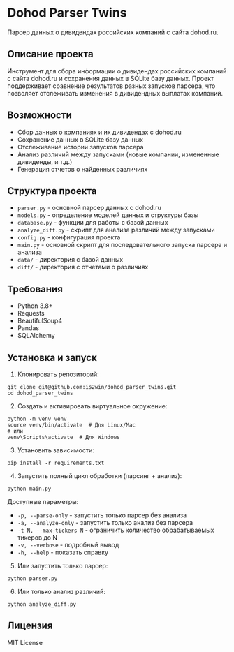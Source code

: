# Dohod Parser Twins

Парсер данных о дивидендах российских компаний с сайта dohod.ru.

## Описание проекта

Инструмент для сбора информации о дивидендах российских компаний с сайта dohod.ru и сохранения данных в SQLite базу данных. 
Проект поддерживает сравнение результатов разных запусков парсера, что позволяет отслеживать изменения в дивидендных выплатах компаний.

## Возможности

- Сбор данных о компаниях и их дивидендах с dohod.ru
- Сохранение данных в SQLite базу данных
- Отслеживание истории запусков парсера
- Анализ различий между запусками (новые компании, измененные дивиденды, и т.д.)
- Генерация отчетов о найденных различиях

## Структура проекта

- `parser.py` - основной парсер данных с dohod.ru
- `models.py` - определение моделей данных и структуры базы
- `database.py` - функции для работы с базой данных
- `analyze_diff.py` - скрипт для анализа различий между запусками
- `config.py` - конфигурация проекта
- `main.py` - основной скрипт для последовательного запуска парсера и анализа
- `data/` - директория с базой данных
- `diff/` - директория с отчетами о различиях

## Требования

- Python 3.8+
- Requests
- BeautifulSoup4
- Pandas
- SQLAlchemy

## Установка и запуск

1. Клонировать репозиторий:
```
git clone git@github.com:is2win/dohod_parser_twins.git
cd dohod_parser_twins
```

2. Создать и активировать виртуальное окружение:
```
python -m venv venv
source venv/bin/activate  # Для Linux/Mac
# или
venv\Scripts\activate  # Для Windows
```

3. Установить зависимости:
```
pip install -r requirements.txt
```

4. Запустить полный цикл обработки (парсинг + анализ):
```
python main.py
```

   Доступные параметры:
   - `-p, --parse-only` - запустить только парсер без анализа
   - `-a, --analyze-only` - запустить только анализ без парсера
   - `-t N, --max-tickers N` - ограничить количество обрабатываемых тикеров до N
   - `-v, --verbose` - подробный вывод
   - `-h, --help` - показать справку

5. Или запустить только парсер:
```
python parser.py
```

6. Или только анализ различий:
```
python analyze_diff.py
```

## Лицензия

MIT License